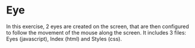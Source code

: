 # Eye
In this exercise, 2 eyes are created on the screen, that are then configured to follow the movement of the mouse along the screen. It includes 3 files: Eyes (javascript), Index (html) and Styles (css). 
